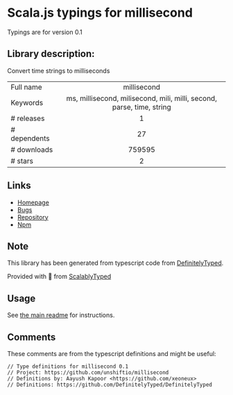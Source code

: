 
# Scala.js typings for millisecond

Typings are for version 0.1

## Library description:
Convert time strings to milliseconds

|                    |                 |
| ------------------ | :-------------: |
| Full name          | millisecond |
| Keywords           | ms, millisecond, milisecond, mili, milli, second, parse, time, string |
| # releases         | 1 |
| # dependents       | 27 |
| # downloads        | 759595 |
| # stars            | 2 |

## Links
- [Homepage](https://github.com/unshiftio/millisecond)
- [Bugs](https://github.com/unshiftio/millisecond/issues)
- [Repository](https://github.com/unshiftio/millisecond)
- [Npm](https://www.npmjs.com/package/millisecond)
    


## Note
This library has been generated from typescript code from [DefinitelyTyped](https://definitelytyped.org).

Provided with :purple_heart: from [ScalablyTyped](https://github.com/oyvindberg/ScalablyTyped)

## Usage
See [the main readme](../../readme.md) for instructions.

## Comments

These comments are from the typescript definitions and might be useful:
```
// Type definitions for millisecond 0.1
// Project: https://github.com/unshiftio/millisecond
// Definitions by: Aayush Kapoor <https://github.com/xeoneux>
// Definitions: https://github.com/DefinitelyTyped/DefinitelyTyped

```


